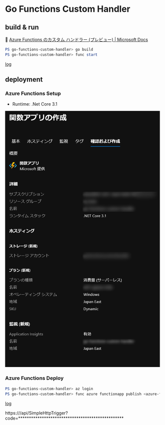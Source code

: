 # Go Functions Custom Handler

## build & run

:link: [Azure Functions のカスタム ハンドラー (プレビュー) | Microsoft Docs](https://docs.microsoft.com/ja-jp/azure/azure-functions/functions-custom-handlers)  

```powershell
PS go-functions-custom-handler> go build
PS go-functions-custom-handler> func start
```

[log](func-start.log)  

## deployment

### Azure Functions Setup

* Runtime: .Net Core 3.1

![Azure Functions setup](azure-functions-setup.png)


### Azure Functions Deploy

```powershell
PS go-functions-custom-handler> az login
PS go-functions-custom-handler> func azure functionapp publish <azure-functionapp-resourcename>
```

[log](deploy.log)  

https://<azure-functionapp-resourcename>/api/SimpleHttpTrigger?code=*************************************************


